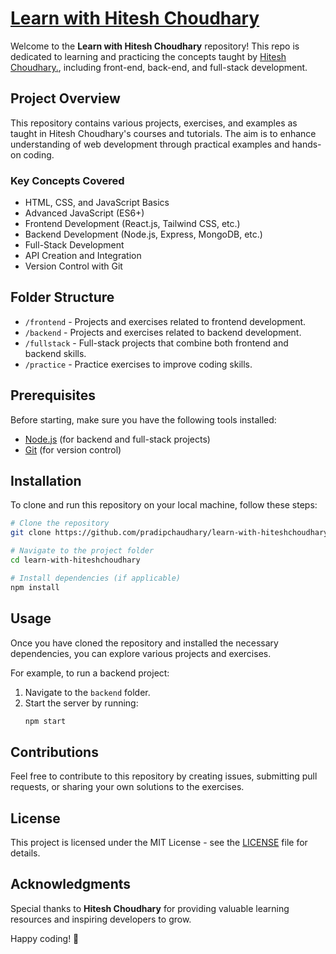 # [Learn with Hitesh Choudhary](#learn-with-hitesh-choudhary)

Welcome to the **Learn with Hitesh Choudhary** repository! This repo is dedicated to learning and practicing the concepts taught by [Hitesh Choudhary.](https://github.com/hiteshchoudhary), including front-end, back-end, and full-stack development.

## Project Overview

This repository contains various projects, exercises, and examples as taught in Hitesh Choudhary's courses and tutorials. The aim is to enhance understanding of web development through practical examples and hands-on coding.

### Key Concepts Covered

-   HTML, CSS, and JavaScript Basics
-   Advanced JavaScript (ES6+)
-   Frontend Development (React.js, Tailwind CSS, etc.)
-   Backend Development (Node.js, Express, MongoDB, etc.)
-   Full-Stack Development
-   API Creation and Integration
-   Version Control with Git

## Folder Structure

-   `/frontend` - Projects and exercises related to frontend development.
-   `/backend` - Projects and exercises related to backend development.
-   `/fullstack` - Full-stack projects that combine both frontend and backend skills.
-   `/practice` - Practice exercises to improve coding skills.

## Prerequisites

Before starting, make sure you have the following tools installed:

-   [Node.js](https://nodejs.org/) (for backend and full-stack projects)
-   [Git](https://git-scm.com/) (for version control)

## Installation

To clone and run this repository on your local machine, follow these steps:

```bash
# Clone the repository
git clone https://github.com/pradipchaudhary/learn-with-hiteshchoudhary.git

# Navigate to the project folder
cd learn-with-hiteshchoudhary

# Install dependencies (if applicable)
npm install
```

## Usage

Once you have cloned the repository and installed the necessary dependencies, you can explore various projects and exercises.

For example, to run a backend project:

1. Navigate to the `backend` folder.
2. Start the server by running:
    ```bash
    npm start
    ```

## Contributions

Feel free to contribute to this repository by creating issues, submitting pull requests, or sharing your own solutions to the exercises.

## License

This project is licensed under the MIT License - see the [LICENSE](LICENSE) file for details.

## Acknowledgments

Special thanks to **Hitesh Choudhary** for providing valuable learning resources and inspiring developers to grow.

Happy coding! 🚀
